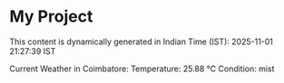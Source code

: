 # My Project

This content is dynamically generated in Indian Time (IST): 2025-11-01 21:27:39 IST


Current Weather in Coimbatore:
Temperature: 25.88 °C
Condition: mist
